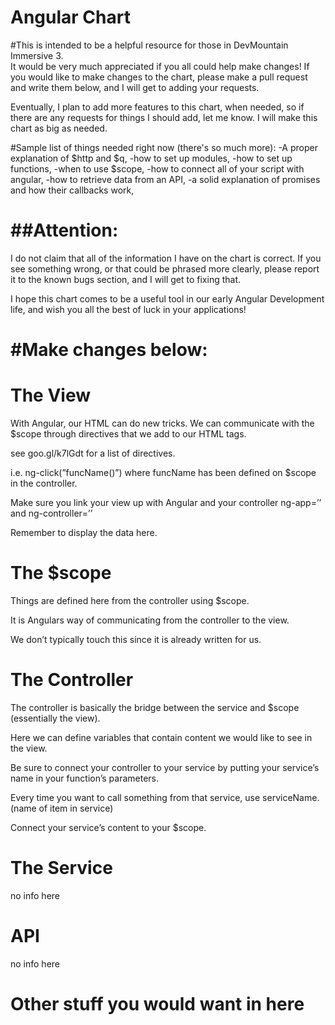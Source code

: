 Angular Chart
=============

#This is intended to be a helpful resource for those in DevMountain Immersive 3.  
It would be very much appreciated if you all could help make changes! 
If you would like to make changes to the chart, please make a pull request and write them below, and I will get to adding your requests.

Eventually, I plan to add more features to this chart, when needed, so if there are any requests for things I should add, let me know.  I will make this chart as big as needed.


#Sample list of things needed right now (there's so much more):
	-A proper explanation of $http and $q,
	-how to set up modules,
	-how to set up functions,
	-when to use $scope,
	-how to connect all of your script with angular,
	-how to retrieve data from an API,
	-a solid explanation of promises and how their callbacks work,




##Attention: 
=============
I do not claim that all of the information I have on the chart is correct.  If you see something wrong, or that could be phrased more clearly, please report it to the known bugs section, and I will get to fixing that.  


I hope this chart comes to be a useful tool in our early Angular Development life, and wish you all the best of luck in your applications!






#Make changes below:
=================



The View
========

With Angular, our HTML can do new tricks.  We can communicate with the $scope through
directives that we add to our HTML tags.

see goo.gl/k7lGdt 
for a list of directives.

i.e. ng-click(”funcName()”)
where funcName has been defined on $scope in 
the controller.

Make sure you link your view up with Angular and your controller
ng-app=’’ and ng-controller=’’

Remember to display the data here.





The $scope
===========

Things are defined here from the controller using $scope.

It is Angulars way of
communicating from the
controller to the view.

We don’t typically touch this since it is already written for us.



The Controller
============

The controller is basically 
the bridge 
between the service and $scope (essentially the view).

Here we can define variables that contain content we would like to see in the view.


Be sure to connect your
controller to your service by putting your service’s name in your function’s parameters.

Every time you want to call something from that service, use serviceName.(name of item in service)

Connect your service’s content to your $scope.





The Service
==========

no info here




API
=====

no info here






Other stuff you would want in here
====================











